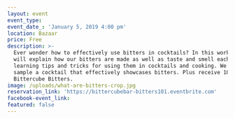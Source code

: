 ```yaml
---
layout: event
event_type:
event_date_: 'January 5, 2019 4:00 pm'
location: Bazaar
price: Free
description: >-
  Ever wonder how to effectively use bitters in cocktails? In this workshop we
  will explain how our bitters are made as well as taste and smell each of them,
  learning tips and tricks for using them in cocktails and cooking. We will also
  sample a cocktail that effectively showcases bitters. Plus receive 10% off all
  Bittercube Bitters.
image: /uploads/what-are-bitters-crop.jpg
reservation_link: 'https://bittercubebar-bitters101.eventbrite.com'
facebook-event_link:
featured: false
---
```


